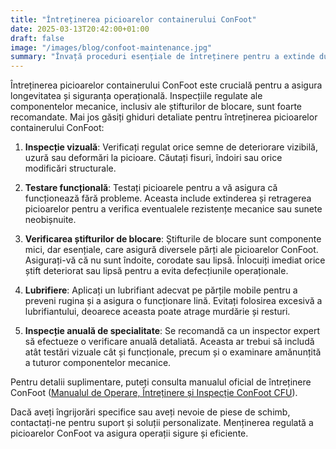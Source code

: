 ```yaml
---
title: "Întreținerea picioarelor containerului ConFoot"
date: 2025-03-13T20:42:00+01:00
draft: false
image: "/images/blog/confoot-maintenance.jpg"
summary: "Învață proceduri esențiale de întreținere pentru a extinde durata de viață și a asigura performanța optimă a picioarelor containerului ConFoot."
---
```


Întreținerea picioarelor containerului ConFoot este crucială pentru a asigura longevitatea și siguranța operațională. Inspecțiile regulate ale componentelor mecanice, inclusiv ale știfturilor de blocare, sunt foarte recomandate. Mai jos găsiți ghiduri detaliate pentru întreținerea picioarelor containerului ConFoot:

1. **Inspecție vizuală**: Verificați regulat orice semne de deteriorare vizibilă, uzură sau deformări la picioare. Căutați fisuri, îndoiri sau orice modificări structurale.

2. **Testare funcțională**: Testați picioarele pentru a vă asigura că funcționează fără probleme. Aceasta include extinderea și retragerea picioarelor pentru a verifica eventualele rezistențe mecanice sau sunete neobișnuite.

3. **Verificarea știfturilor de blocare**: Știfturile de blocare sunt componente mici, dar esențiale, care asigură diversele părți ale picioarelor ConFoot. Asigurați-vă că nu sunt îndoite, corodate sau lipsă. Înlocuiți imediat orice știft deteriorat sau lipsă pentru a evita defecțiunile operaționale.

4. **Lubrifiere**: Aplicați un lubrifiant adecvat pe părțile mobile pentru a preveni rugina și a asigura o funcționare lină. Evitați folosirea excesivă a lubrifiantului, deoarece aceasta poate atrage murdărie și resturi.

5. **Inspecție anuală de specialitate**: Se recomandă ca un inspector expert să efectueze o verificare anuală detaliată. Aceasta ar trebui să includă atât testări vizuale cât și funcționale, precum și o examinare amănunțită a tuturor componentelor mecanice.

Pentru detalii suplimentare, puteți consulta manualul oficial de întreținere ConFoot ([Manualul de Operare, Întreținere și Inspecție ConFoot CFU](https://confoot.fi/wp-content/uploads/2024/12/ConFoot-CFU20-Operation-maintenance-and-inspection-manual.pdf)).

Dacă aveți îngrijorări specifice sau aveți nevoie de piese de schimb, contactați-ne pentru suport și soluții personalizate. Menținerea regulată a picioarelor ConFoot va asigura operații sigure și eficiente.